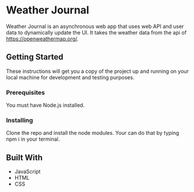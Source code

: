 # Weather Journal

Weather Journal is an asynchronous web app that uses web API and user data to dynamically update the UI.
It takes the weather data from the api of https://openweathermap.org/.

## Getting Started

These instructions will get you a copy of the project up and running on your local machine for development and testing purposes.

### Prerequisites

You must have Node.js installed.

### Installing

Clone the repo and install the node modules.
Your can do that by typing npm i in your terminal.

## Built With

* JavaScript
* HTML
* CSS
